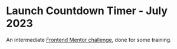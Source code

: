 # Launch Countdown Timer - July 2023

An intermediate [Frontend Mentor challenge](https://www.frontendmentor.io/challenges/launch-countdown-timer-N0XkGfyz-), done for some training.
